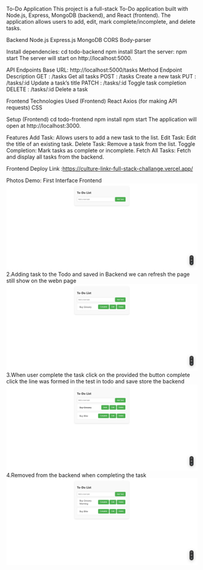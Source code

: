 To-Do Application
This project is a full-stack To-Do application built with Node.js, Express, MongoDB (backend), and React (frontend). The application allows users to add, edit, mark complete/incomplete, and delete tasks.

Backend
Node.js
Express.js
MongoDB
CORS
Body-parser

Install dependencies:
cd todo-backend
npm install
Start the server:
npm start
The server will start on http://localhost:5000.

API Endpoints
Base URL: http://localhost:5000/tasks
Method	Endpoint	Description
GET :	/tasks	Get all tasks
POST :	/tasks	Create a new task
PUT :	/tasks/:id	Update a task’s title
PATCH :	/tasks/:id	Toggle task completion
DELETE :	/tasks/:id	Delete a task

Frontend
Technologies Used (Frontend)
React
Axios (for making API requests)
CSS

Setup (Frontend)
cd todo-frontend
npm install
npm start
The application will open at http://localhost:3000.

Features
Add Task: Allows users to add a new task to the list.
Edit Task: Edit the title of an existing task.
Delete Task: Remove a task from the list.
Toggle Completion: Mark tasks as complete or incomplete.
Fetch All Tasks: Fetch and display all tasks from the backend.

Frontend Deploy Link :https://culture-linkr-full-stack-challange.vercel.app/

Photos Demo:
 First Interface Frontend
![image alt](https://github.com/Kurubasaipraveen/CultureLinkr-FullStack-challange/blob/c10350fc6a36619a8185b2c6dca2525dde85127f/todo-frontend/screencapture-culture-linkr-full-stack-challange-vercel-app-2024-10-27-09_48_33.png)
2.Adding task to the Todo and saved in Backend we can refresh the page still show on the webn page
![image alt](https://github.com/Kurubasaipraveen/CultureLinkr-FullStack-challange/blob/c10350fc6a36619a8185b2c6dca2525dde85127f/todo-frontend/screencapture-culture-linkr-full-stack-challange-vercel-app-2024-10-27-09_49_07.png)
3.When user complete the task click on the provided the button complete click the line was formed in the test in todo and save store the backend 
![image alt](https://github.com/Kurubasaipraveen/CultureLinkr-FullStack-challange/blob/c10350fc6a36619a8185b2c6dca2525dde85127f/todo-frontend/screencapture-culture-linkr-full-stack-challange-vercel-app-2024-10-27-09_49_37.png)
4.Removed from the backend when completing the task
![image alt](https://github.com/Kurubasaipraveen/CultureLinkr-FullStack-challange/blob/c10350fc6a36619a8185b2c6dca2525dde85127f/todo-frontend/screencapture-culture-linkr-full-stack-challange-vercel-app-2024-10-27-09_49_51.png)

